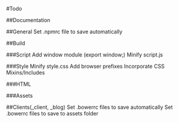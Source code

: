 #Todo



##Documentation



##General
Set .npmrc file to save automatically

##Build

###Script
Add window module (export window;)
Minify script.js

###Style
Minify style.css
Add browser prefixes
Incorporate CSS Mixins/Includes


###HTML

###Assets

##Clients(\_client, \_blog)
Set .bowerrc files to save automatically
Set .bowerrc files to save to assets folder
